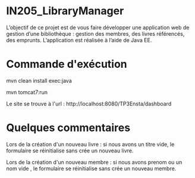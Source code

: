 # IN205_LibraryManager

L’objectif de ce projet est de vous faire développer une application web de gestion d’une bibliothèque : gestion des membres, des livres référencés, des emprunts. L’application est réalisée à l’aide de Java EE.

 # Commande d'exécution
 
 mvn clean install exec:java
 
 mvn tomcat7:run
 
 Le site se trouve à l'url : http://localhost:8080/TP3Ensta/dashboard
 
 # Quelques commentaires
 
 Lors de la création d'un nouveau livre : si nous avons un titre vide, le formulaire se réinitialise sans crée un nouveau livre.
 
 Lors de la création d'un nouveau membre : si nous avons prenom ou un nom vide , le formulaire se réinitialise sans crée un nouveau membre.
 
